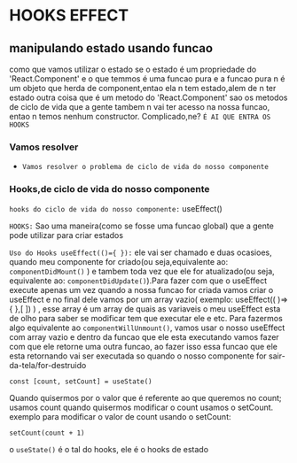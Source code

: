 # HOOKS EFFECT
## manipulando estado usando funcao

como que vamos utilizar o estado se o estado é um propriedade do 'React.Component' e o que temmos é uma funcao pura e a funcao pura n é um objeto que herda de component,entao ela n tem estado,alem de n ter estado outra coisa que é um metodo do 'React.Component' sao os metodos de ciclo de vida que a gente tambem n vai ter acesso na nossa funcao, entao n temos nenhum constructor. Complicado,ne? `É AI QUE ENTRA OS HOOKS`

### Vamos resolver
- `Vamos resolver o problema de ciclo de vida do nosso componente`

### Hooks,de ciclo de vida do nosso componente

`hooks do ciclo de vida do nosso componente:` useEffect()


`HOOKS:` Sao uma maneira(como se fosse uma funcao global) que a gente pode utilizar para criar estados


`Uso do Hooks useEffect(()={ }):` ele vai ser chamado e duas ocasioes, quando meu componente for criado(ou seja,equivalente ao: `componentDidMount()` ) e tambem toda vez que ele for atualizado(ou seja, equivalente ao: `componentDidUpdate()`).Para fazer com que o useEffect execute apenas um vez quando a nossa funcao for criada vamos criar o useEffect e no final dele vamos por um array vazio( exemplo: useEffect(( )=>{ },[ ]) ) , esse array é um array de quais as variaveis o meu useEffect esta de olho para saber se modificar tem que executar ele e etc. Para fazermos algo equivalente ao `componentWillUnmount()`, vamos usar o nosso useEffect com array vazio e dentro da funcao que ele esta executando vamos fazer com que ele retorne uma outra funcao, ao fazer isso essa funcao que ele esta retornando vai ser executada so quando o nosso componente for sair-da-tela/for-destruido

    const [count, setCount] = useState()

Quando quisermos por o valor que é referente ao que queremos no count; usamos count quando quisermos modificar o count usamos o setCount. exemplo para modificar o valor de count usando o setCount:

    setCount(count + 1)


o `useState()` é o tal do hooks, ele é o hooks de estado



